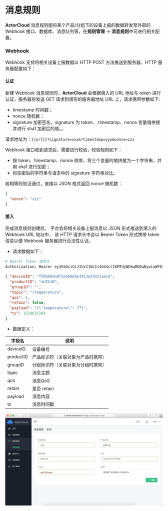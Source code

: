 # 消息规则

**ActorCloud** 消息规则能将某个产品/分组下的设备上报的数据转发至外部的 Webhook 接口、数据库、消息队列等，在**规则管理** -> **消息规则**中可进行相关配置。


### Webhook

Webhook 支持将相关设备上报数据以 HTTP POST 方法推送到服务器，HTTP 服务器配置如下：

#### 认证

新建 Webhook 消息规则时，**ActorCloud** 会根据填入的 URL 地址与 token 进行认证，服务器将发送 GET 请求到填写的服务器地址 URL 上，请求携带参数如下:

- timestamp 时间戳；
- nonce 随机数；
- signature 加密签名，signature 为 token、 timestamp、nonce 变量值拼接并进行 sha1 加密后的值。。

请求地址为：`{{url}}?signature=xxx&?timestamp=yyy&nonce=zzz`


Webhook 接口收到请求后，需要进行校验，校验规则如下：

- 按 token、timestamp、nonce 顺序，将三个变量的值拼接为一个字符串，并用 sha1 进行加密；
- 将加密后的字符串与请求中的 signature 字符串对比。

若相等则验证通过，直接以 JSON 格式返回 nonce 随机数：

```json
{
  "nonce": "zzz"
}
```

#### 接入

完成消息规则创建后， 平台会将相关设备上报消息以 JSON 形式推送到填入的 Webhook URL 地址中，
该 HTTP 请求头中会以 Bearer Token 形式携带 token 信息以便 Webhook 服务器进行合法性认证。

- 请求数据如下：

```bash
# Bearer Token 请求头
Authorization: Bearer eyJhbGciOiJIUzI1NiIsImV4cCI6MTUyNDkwMDEwNywiaWF0IjoxNTI0N
```

```json
{ "deviceID": "f50b69da0f2e5686be3413e29151aacd",
  "productID": "oUZSzN",
  "groupID": "",
  "topic": "/temperature",
  "qos": 1,
  "retain": false,
  "payload": "{\"temperature\": 77}",
  "ts": 1524635104
}
```

- 数据定义：

| 字段名             | 说明            |
| --------------- | ----------------- |
| deviceID      | 设备编号 |
| productID      | 产品标识符（关联对象为产品时携带） |
| groupID      | 分组标识符（关联对象为分组时携带） |
| topic      | 消息主题 |
| qos      | 消息QoS |
| retain      | 是否 retain |
| payload      | 消息内容 |
| ts      | 消息时间戳 |

![](/assets/message_rules.png)